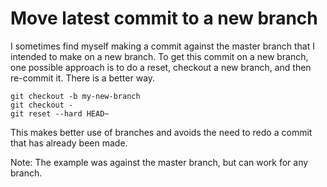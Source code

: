 # Move latest commit to a new branch

I sometimes find myself making a commit against the master branch that I intended to make on a new branch. To get this commit on a new branch, one possible approach is to do a reset, checkout a new branch, and then re-commit it. There is a better way.
```git
git checkout -b my-new-branch
git checkout -
git reset --hard HEAD~
```

This makes better use of branches and avoids the need to redo a commit that has already been made.

Note: The example was against the master branch, but can work for any branch.
